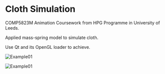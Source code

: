 # Cloth Simulation
COMP5823M Animation Coursework from HPG Programme in University of Leeds.

Applied mass-spring model to simulate cloth. 

Use Qt and its OpenGL loader to achieve.

![Example01](./GIFs/ClothSimulation01.gif)

![Example01](./GIFs/ClothSimulation02.gif)
